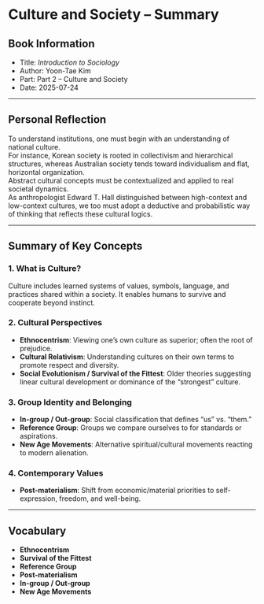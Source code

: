 # Culture and Society – Summary

## Book Information  
- Title: *Introduction to Sociology*  
- Author: Yoon-Tae Kim  
- Part: Part 2 – Culture and Society  
- Date: 2025-07-24

---

## Personal Reflection  
To understand institutions, one must begin with an understanding of national culture.  
For instance, Korean society is rooted in collectivism and hierarchical structures, whereas Australian society tends toward individualism and flat, horizontal organization.  
Abstract cultural concepts must be contextualized and applied to real societal dynamics.  
As anthropologist Edward T. Hall distinguished between high-context and low-context cultures, we too must adopt a deductive and probabilistic way of thinking that reflects these cultural logics.

---

## Summary of Key Concepts

### 1. What is Culture?
Culture includes learned systems of values, symbols, language, and practices shared within a society. It enables humans to survive and cooperate beyond instinct.

### 2. Cultural Perspectives
- **Ethnocentrism**: Viewing one’s own culture as superior; often the root of prejudice.
- **Cultural Relativism**: Understanding cultures on their own terms to promote respect and diversity.
- **Social Evolutionism / Survival of the Fittest**: Older theories suggesting linear cultural development or dominance of the “strongest” culture.

### 3. Group Identity and Belonging
- **In-group / Out-group**: Social classification that defines “us” vs. “them.”
- **Reference Group**: Groups we compare ourselves to for standards or aspirations.
- **New Age Movements**: Alternative spiritual/cultural movements reacting to modern alienation.

### 4. Contemporary Values
- **Post-materialism**: Shift from economic/material priorities to self-expression, freedom, and well-being.

---

## Vocabulary

- **Ethnocentrism**  
- **Survival of the Fittest**  
- **Reference Group**  
- **Post-materialism**  
- **In-group / Out-group**  
- **New Age Movements**
